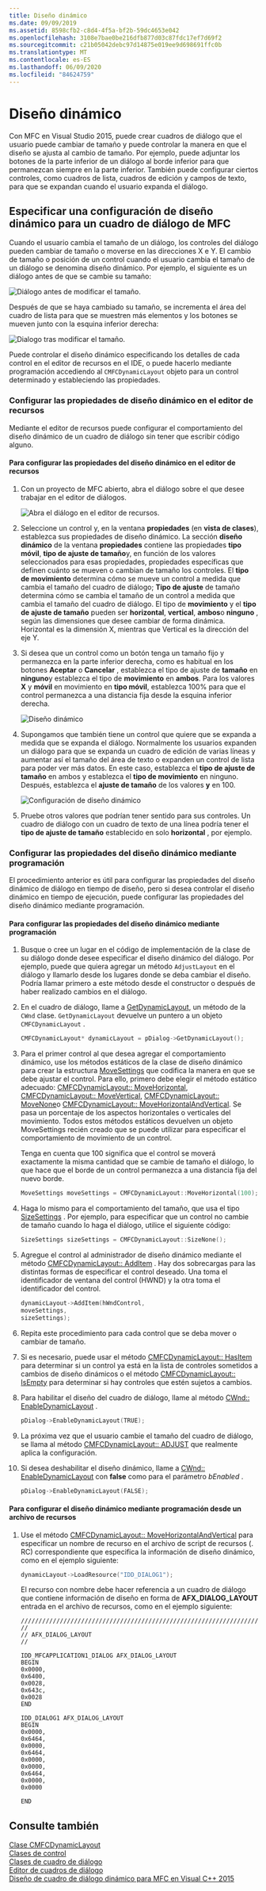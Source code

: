 ```yaml
---
title: Diseño dinámico
ms.date: 09/09/2019
ms.assetid: 8598cfb2-c8d4-4f5a-bf2b-59dc4653e042
ms.openlocfilehash: 3108e7bae0be216dfb877d03c87fdc17ef7d69f2
ms.sourcegitcommit: c21b05042debc97d14875e019ee9d698691ffc0b
ms.translationtype: MT
ms.contentlocale: es-ES
ms.lasthandoff: 06/09/2020
ms.locfileid: "84624759"
---
```

# <a name="dynamic-layout"></a>Diseño dinámico

Con MFC en Visual Studio 2015, puede crear cuadros de diálogo que el usuario puede cambiar de tamaño y puede controlar la manera en que el diseño se ajusta al cambio de tamaño. Por ejemplo, puede adjuntar los botones de la parte inferior de un diálogo al borde inferior para que permanezcan siempre en la parte inferior. También puede configurar ciertos controles, como cuadros de lista, cuadros de edición y campos de texto, para que se expandan cuando el usuario expanda el diálogo.

## <a name="specifying-dynamic-layout-settings-for-an-mfc-dialog-box"></a>Especificar una configuración de diseño dinámico para un cuadro de diálogo de MFC

Cuando el usuario cambia el tamaño de un diálogo, los controles del diálogo pueden cambiar de tamaño o moverse en las direcciones X e Y. El cambio de tamaño o posición de un control cuando el usuario cambia el tamaño de un diálogo se denomina diseño dinámico. Por ejemplo, el siguiente es un diálogo antes de que se cambie su tamaño:

![Diálogo antes de modificar el tamaño.](../mfc/media/mfcdynamiclayout4.png "Diálogo antes de modificar el tamaño.")

Después de que se haya cambiado su tamaño, se incrementa el área del cuadro de lista para que se muestren más elementos y los botones se mueven junto con la esquina inferior derecha:

![Dialogo tras modificar el tamaño.](../mfc/media/mfcdynamiclayout5.png "Dialogo tras modificar el tamaño.")

Puede controlar el diseño dinámico especificando los detalles de cada control en el editor de recursos en el IDE, o puede hacerlo mediante programación accediendo al `CMFCDynamicLayout` objeto para un control determinado y estableciendo las propiedades.

### <a name="setting-dynamic-layout-properties-in-the-resource-editor"></a>Configurar las propiedades de diseño dinámico en el editor de recursos

Mediante el editor de recursos puede configurar el comportamiento del diseño dinámico de un cuadro de diálogo sin tener que escribir código alguno.

#### <a name="to-set-dynamic-layout-properties-in-the-resource-editor"></a>Para configurar las propiedades del diseño dinámico en el editor de recursos

1. Con un proyecto de MFC abierto, abra el diálogo sobre el que desee trabajar en el editor de diálogos.

   ![Abra el diálogo en el editor de recursos.](../mfc/media/mfcdynamiclayout3.png "Abra el diálogo en el editor de recursos.")

1. Seleccione un control y, en la ventana **propiedades** (en **vista de clases**), establezca sus propiedades de diseño dinámico. La sección **diseño dinámico** de la ventana **propiedades** contiene las propiedades **tipo móvil**, **tipo de ajuste de tamaño**y, en función de los valores seleccionados para esas propiedades, propiedades específicas que definen cuánto se mueven o cambian de tamaño los controles. El **tipo de movimiento** determina cómo se mueve un control a medida que cambia el tamaño del cuadro de diálogo; **Tipo de ajuste** de tamaño determina cómo se cambia el tamaño de un control a medida que cambia el tamaño del cuadro de diálogo. El tipo de **movimiento** y el **tipo de ajuste de tamaño** pueden ser **horizontal**, **vertical**, **ambos**o **ninguno** , según las dimensiones que desee cambiar de forma dinámica. Horizontal es la dimensión X, mientras que Vertical es la dirección del eje Y.

1. Si desea que un control como un botón tenga un tamaño fijo y permanezca en la parte inferior derecha, como es habitual en los botones **Aceptar** o **Cancelar** , establezca el tipo de ajuste de **tamaño** en **ninguno**y establezca el tipo de **movimiento** en **ambos**. Para los valores **X** y **móvil** en movimiento en **tipo móvil**, establezca 100% para que el control permanezca a una distancia fija desde la esquina inferior derecha.

   ![Diseño dinámico](../mfc/media/mfcdynamiclayout1.png "Diseño dinámico")

1. Supongamos que también tiene un control que quiere que se expanda a medida que se expanda el diálogo. Normalmente los usuarios expanden un diálogo para que se expanda un cuadro de edición de varias líneas y aumentar así el tamaño del área de texto o expanden un control de lista para poder ver más datos. En este caso, establezca el **tipo de ajuste de tamaño** en ambos y establezca el **tipo de movimiento** en ninguno. Después, establezca el **ajuste de tamaño** de los valores **y** en 100.

   ![Configuración de diseño dinámico](../mfc/media/mfcdynamiclayout2.png "Configuración de diseño dinámico")

1. Pruebe otros valores que podrían tener sentido para sus controles. Un cuadro de diálogo con un cuadro de texto de una línea podría tener el **tipo de ajuste de tamaño** establecido en solo **horizontal** , por ejemplo.

### <a name="setting-dynamic-layout-properties-programmatically"></a>Configurar las propiedades del diseño dinámico mediante programación

El procedimiento anterior es útil para configurar las propiedades del diseño dinámico de diálogo en tiempo de diseño, pero si desea controlar el diseño dinámico en tiempo de ejecución, puede configurar las propiedades del diseño dinámico mediante programación.

#### <a name="to-set-dynamic-layout-properties-programmatically"></a>Para configurar las propiedades del diseño dinámico mediante programación

1. Busque o cree un lugar en el código de implementación de la clase de su diálogo donde desee especificar el diseño dinámico del diálogo. Por ejemplo, puede que quiera agregar un método `AdjustLayout` en el diálogo y llamarlo desde los lugares donde se deba cambiar el diseño. Podría llamar primero a este método desde el constructor o después de haber realizado cambios en el diálogo.

1. En el cuadro de diálogo, llame a [GetDynamicLayout](reference/cwnd-class.md#getdynamiclayout), un método de la `CWnd` clase. `GetDynamicLayout` devuelve un puntero a un objeto `CMFCDynamicLayout` .

    ```cpp
    CMFCDynamicLayout* dynamicLayout = pDialog->GetDynamicLayout();
    ```

1. Para el primer control al que desea agregar el comportamiento dinámico, use los métodos estáticos de la clase de diseño dinámico para crear la estructura [MoveSettings](reference/cmfcdynamiclayout-class.md#movesettings_structure) que codifica la manera en que se debe ajustar el control. Para ello, primero debe elegir el método estático adecuado: [CMFCDynamicLayout:: MoveHorizontal](reference/cmfcdynamiclayout-class.md#movehorizontal), [CMFCDynamicLayout:: MoveVertical](reference/cmfcdynamiclayout-class.md#movevertical), [CMFCDynamicLayout:: MoveNone](reference/cmfcdynamiclayout-class.md#movenone)o [CMFCDynamicLayout:: MoveHorizontalAndVertical](reference/cmfcdynamiclayout-class.md#movehorizontalandvertical). Se pasa un porcentaje de los aspectos horizontales o verticales del movimiento. Todos estos métodos estáticos devuelven un objeto MoveSettings recién creado que se puede utilizar para especificar el comportamiento de movimiento de un control.

   Tenga en cuenta que 100 significa que el control se moverá exactamente la misma cantidad que se cambie de tamaño el diálogo, lo que hace que el borde de un control permanezca a una distancia fija del nuevo borde.

    ```cpp
    MoveSettings moveSettings = CMFCDynamicLayout::MoveHorizontal(100);
    ```

1. Haga lo mismo para el comportamiento del tamaño, que usa el tipo [SizeSettings](reference/cmfcdynamiclayout-class.md#sizesettings_structure) . Por ejemplo, para especificar que un control no cambie de tamaño cuando lo haga el diálogo, utilice el siguiente código:

    ```cpp
    SizeSettings sizeSettings = CMFCDynamicLayout::SizeNone();
    ```

1. Agregue el control al administrador de diseño dinámico mediante el método [CMFCDynamicLayout:: AddItem](reference/cmfcdynamiclayout-class.md#additem) . Hay dos sobrecargas para las distintas formas de especificar el control deseado. Una toma el identificador de ventana del control (HWND) y la otra toma el identificador del control.

    ```cpp
    dynamicLayout->AddItem(hWndControl,
    moveSettings,
    sizeSettings);
    ```

1. Repita este procedimiento para cada control que se deba mover o cambiar de tamaño.

1. Si es necesario, puede usar el método [CMFCDynamicLayout:: HasItem](reference/cmfcdynamiclayout-class.md#hasitem) para determinar si un control ya está en la lista de controles sometidos a cambios de diseño dinámicos o el método [CMFCDynamicLayout:: IsEmpty](reference/cmfcdynamiclayout-class.md#isempty) para determinar si hay controles que estén sujetos a cambios.

1. Para habilitar el diseño del cuadro de diálogo, llame al método [CWnd:: EnableDynamicLayout](reference/cwnd-class.md#enabledynamiclayout) .

    ```cpp
    pDialog->EnableDynamicLayout(TRUE);
    ```

1. La próxima vez que el usuario cambie el tamaño del cuadro de diálogo, se llama al método [CMFCDynamicLayout:: ADJUST](reference/cmfcdynamiclayout-class.md#adjust) que realmente aplica la configuración.

1. Si desea deshabilitar el diseño dinámico, llame a [CWnd:: EnableDynamicLayout](reference/cwnd-class.md#enabledynamiclayout) con **false** como para el parámetro *bEnabled* .

    ```cpp
    pDialog->EnableDynamicLayout(FALSE);
    ```

#### <a name="to-set-the-dynamic-layout-programmatically-from-a-resource-file"></a>Para configurar el diseño dinámico mediante programación desde un archivo de recursos

1. Use el método [CMFCDynamicLayout:: MoveHorizontalAndVertical](reference/cmfcdynamiclayout-class.md#movehorizontalandvertical) para especificar un nombre de recurso en el archivo de script de recursos (. RC) correspondiente que especifica la información de diseño dinámico, como en el ejemplo siguiente:

    ```cpp
    dynamicLayout->LoadResource("IDD_DIALOG1");
    ```

   El recurso con nombre debe hacer referencia a un cuadro de diálogo que contiene información de diseño en forma de **AFX_DIALOG_LAYOUT** entrada en el archivo de recursos, como en el ejemplo siguiente:

    ```RC
    /////////////////////////////////////////////////////////////////////////////
    //
    // AFX_DIALOG_LAYOUT
    //

    IDD_MFCAPPLICATION1_DIALOG AFX_DIALOG_LAYOUT
    BEGIN
    0x0000,
    0x6400,
    0x0028,
    0x643c,
    0x0028
    END

    IDD_DIALOG1 AFX_DIALOG_LAYOUT
    BEGIN
    0x0000,
    0x6464,
    0x0000,
    0x6464,
    0x0000,
    0x0000,
    0x6464,
    0x0000,
    0x0000

    END
    ```

## <a name="see-also"></a>Consulte también

[Clase CMFCDynamicLayout](reference/cmfcdynamiclayout-class.md)<br/>
[Clases de control](control-classes.md)<br/>
[Clases de cuadro de diálogo](dialog-box-classes.md)<br/>
[Editor de cuadros de diálogo](../windows/dialog-editor.md)<br/>
[Diseño de cuadro de diálogo dinámico para MFC en Visual C++ 2015](https://mariusbancila.ro/blog/2015/07/27/dynamic-dialog-layout-for-mfc-in-visual-c-2015/)
